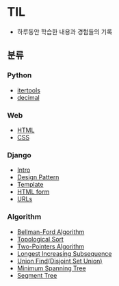 # TIL

- 하루동안 학습한 내용과 경험들의 기록

## 분류
### Python
- [itertools](Python/itertools.md)
- [decimal](Python/decimal.md)
### Web
- [HTML](Web/HTML.md)
- [CSS](Web/CSS/CSS.md)
### Django
- [Intro](Django/1.%20Intro.md)
- [Design Pattern](Django/2.%20Design%20Pattern.md)
- [Template](Django/3.%20Template.md)
- [HTML form](Django/4.%20HTML%20form.md)
- [URLs](Django/5.%20URLs.md)
### Algorithm
- [Bellman-Ford Algorithm](Algorithm/Bellman-Ford%20Algorithm.md)
- [Topological Sort](Algorithm/Topological%20Sort.md)
- [Two-Pointers Algorithm](Algorithm/Two-Pointers%20Algorithm.md)
- [Longest Increasing Subsequence](Algorithm/Longest%20Increasing%20Subsequence.md)
- [Union Find(Disjoint Set Union)](Algorithm/Union%20Find%20(Disjoint%20Set%20Union).md)
- [Minimum Spanning Tree](Algorithm/Minimum%20Spanning%20Tree.md)
- [Segment Tree](Algorithm/Segment%20Tree.md)